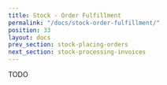 ```yaml
---
title: Stock - Order Fulfillment
permalink: "/docs/stock-order-fulfillment/"
position: 33
layout: docs
prev_section: stock-placing-orders
next_section: stock-processing-invoices
---
```


TODO
